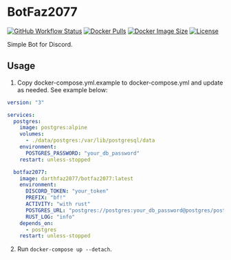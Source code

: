 # BotFaz2077

[![GitHub Workflow Status](https://img.shields.io/github/workflow/status/DarthFaz2077/BotFaz2077/Build%20and%20push%20new%20version%20to%20DockerHub?style=for-the-badge)](https://github.com/DarthFaz2077/BotFaz2077/actions/workflows/push.yml)
[![Docker Pulls](https://img.shields.io/docker/pulls/darthfaz2077/botfaz2077?style=for-the-badge)](https://hub.docker.com/r/darthfaz2077/botfaz2077)
[![Docker Image Size](https://img.shields.io/docker/image-size/darthfaz2077/botfaz2077/latest?style=for-the-badge)](https://hub.docker.com/r/darthfaz2077/botfaz2077)
[![License](https://img.shields.io/github/license/DarthFaz2077/BotFaz2077?style=for-the-badge)](https://github.com/DarthFaz2077/BotFaz2077/blob/main/LICENSE)

Simple Bot for Discord.

## Usage

1. Copy docker-compose.yml.example to docker-compose.yml and update as needed. See example below:

```yaml
version: "3"

services:
  postgres:
    image: postgres:alpine
    volumes:
      - ./data/postgres:/var/lib/postgresql/data
    environment:
      POSTGRES_PASSWORD: "your_db_password"
    restart: unless-stopped

  botfaz2077:
    image: darthfaz2077/botfaz2077:latest
    environment:
      DISCORD_TOKEN: "your_token"
      PREFIX: "bf!"
      ACTIVITY: "with rust"
      POSTGRES_URL: "postgres://postgres:your_db_password@postgres/postgres"
      RUST_LOG: "info"
    depends_on:
      - postgres
    restart: unless-stopped
```

2. Run `docker-compose up --detach`.

